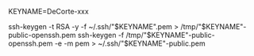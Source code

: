 
KEYNAME=DeCorte-xxx

ssh-keygen -t RSA -y -f ~/.ssh/"$KEYNAME".pem  > /tmp/"$KEYNAME"-public-openssh.pem
ssh-keygen -f /tmp/"$KEYNAME"-public-openssh.pem -e -m pem > ~/.ssh/"$KEYNAME"-public.pem
